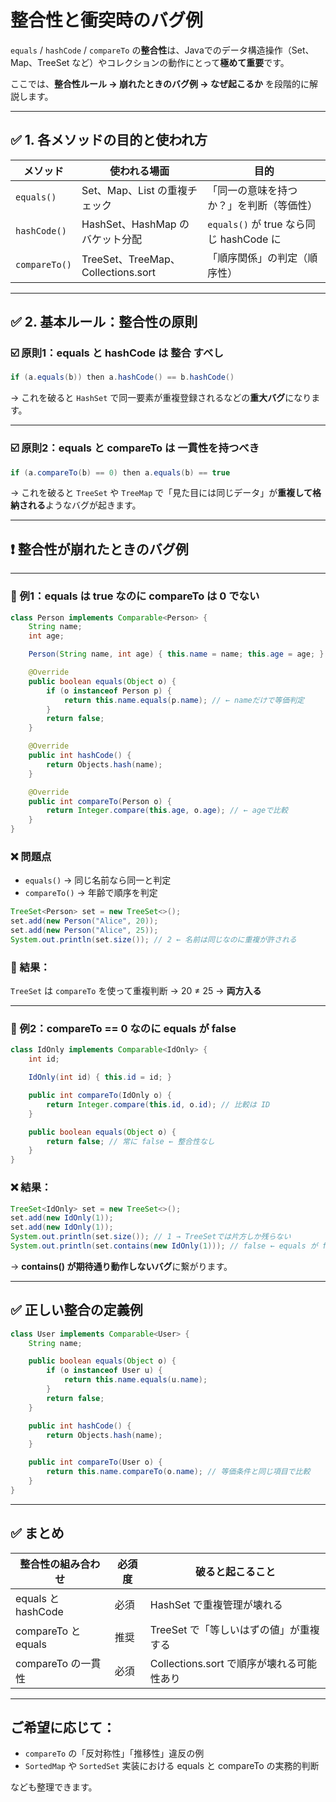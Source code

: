 # 整合性と衝突時のバグ例

`equals` / `hashCode` / `compareTo` の**整合性**は、Javaでのデータ構造操作（Set、Map、TreeSet など）やコレクションの動作にとって**極めて重要**です。

ここでは、**整合性ルール → 崩れたときのバグ例 → なぜ起こるか** を段階的に解説します。

---

## ✅ 1. 各メソッドの目的と使われ方

| メソッド | 使われる場面 | 目的 |
| --- | --- | --- |
| `equals()` | Set、Map、List の重複チェック | 「同一の意味を持つか？」を判断（等価性） |
| `hashCode()` | HashSet、HashMap のバケット分配 | `equals()` が true なら同じ hashCode に |
| `compareTo()` | TreeSet、TreeMap、Collections.sort | 「順序関係」の判定（順序性） |

---

## ✅ 2. 基本ルール：整合性の原則

### ☑️ 原則1：equals と hashCode は **整合** すべし

```java
if (a.equals(b)) then a.hashCode() == b.hashCode()
```

→ これを破ると `HashSet` で同一要素が重複登録されるなどの**重大バグ**になります。

---

### ☑️ 原則2：equals と compareTo は **一貫性を持つべき**

```java
if (a.compareTo(b) == 0) then a.equals(b) == true
```

→ これを破ると `TreeSet` や `TreeMap` で「見た目には同じデータ」が**重複して格納される**ようなバグが起きます。

---

## ❗ 整合性が崩れたときのバグ例

---

### 🔻 例1：equals は true なのに compareTo は 0 でない

```java
class Person implements Comparable<Person> {
    String name;
    int age;

    Person(String name, int age) { this.name = name; this.age = age; }

    @Override
    public boolean equals(Object o) {
        if (o instanceof Person p) {
            return this.name.equals(p.name); // ← nameだけで等価判定
        }
        return false;
    }

    @Override
    public int hashCode() {
        return Objects.hash(name);
    }

    @Override
    public int compareTo(Person o) {
        return Integer.compare(this.age, o.age); // ← ageで比較
    }
}
```

### ❌ 問題点

- `equals()` → 同じ名前なら同一と判定
- `compareTo()` → 年齢で順序を判定

```java
TreeSet<Person> set = new TreeSet<>();
set.add(new Person("Alice", 20));
set.add(new Person("Alice", 25));
System.out.println(set.size()); // 2 ← 名前は同じなのに重複が許される
```

### 🔴 結果：

`TreeSet` は `compareTo` を使って重複判断 → 20 ≠ 25 → **両方入る**

---

### 🔻 例2：compareTo == 0 なのに equals が false

```java
class IdOnly implements Comparable<IdOnly> {
    int id;

    IdOnly(int id) { this.id = id; }

    public int compareTo(IdOnly o) {
        return Integer.compare(this.id, o.id); // 比較は ID
    }

    public boolean equals(Object o) {
        return false; // 常に false ← 整合性なし
    }
}
```

### ❌ 結果：

```java
TreeSet<IdOnly> set = new TreeSet<>();
set.add(new IdOnly(1));
set.add(new IdOnly(1));
System.out.println(set.size()); // 1 → TreeSetでは片方しか残らない
System.out.println(set.contains(new IdOnly(1))); // false ← equals が false だから見つけられない
```

→ **contains() が期待通り動作しないバグ**に繋がります。

---

## ✅ 正しい整合の定義例

```java
class User implements Comparable<User> {
    String name;

    public boolean equals(Object o) {
        if (o instanceof User u) {
            return this.name.equals(u.name);
        }
        return false;
    }

    public int hashCode() {
        return Objects.hash(name);
    }

    public int compareTo(User o) {
        return this.name.compareTo(o.name); // 等価条件と同じ項目で比較
    }
}
```

---

## ✅ まとめ

| 整合性の組み合わせ | 必須度 | 破ると起こること |
| --- | --- | --- |
| equals と hashCode | 必須 | HashSet で重複管理が壊れる |
| compareTo と equals | 推奨 | TreeSet で「等しいはずの値」が重複する |
| compareTo の一貫性 | 必須 | Collections.sort で順序が壊れる可能性あり |

---

## ご希望に応じて：

- `compareTo` の「反対称性」「推移性」違反の例
- `SortedMap` や `SortedSet` 実装における equals と compareTo の実務的判断

なども整理できます。